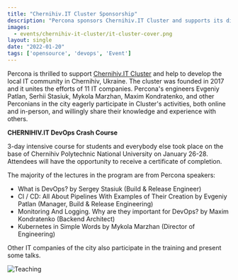 ```yaml
---
title: "Chernihiv.IT Cluster Sponsorship"
description: "Percona sponsors Chernihiv.IT Cluster and supports its different activities in the city. The members of the cluster are companies of the city that work in different directions: creation of e-commerce solutions, automation of business processes, creation of websites, development of products and solutions for business."
images:
  - events/chernihiv-it-cluster/it-cluster-cover.png
layout: single
date: "2022-01-20"
tags: ['opensource', 'devops', 'Event']
---
```


Percona is thrilled to support [Chernihiv.IT Cluster](https://www.chernihiv.it/) and help to develop the local IT community in Chernihiv, Ukraine. The cluster was founded in 2017 and it unites the efforts of 11 IT companies. Percona's engineers Evgeniy Patlan, Serhii Stasiuk, Mykola Marzhan, Maxim Kondratenko, and other Perconians in the city eagerly participate in Cluster's activities, both online and in-person, and willingly share their knowledge and experience with others.

**CHERNIHIV.IT DevOps Crash Course**

3-day intensive course for students and everybody else took place on the base of Chernihiv Polytechnic National University on January 26-28. Attendees will have the opportunity to receive a certificate of completion.

The majority of the lectures in the program are from Percona speakers:

* What is DevOps? by Sergey Stasiuk (Build & Release Engineer)
* CI / CD: All About Pipelines With Examples of Their Creation by Evgeniy Patlan (Manager, Build & Release Engineering)
* Monitoring And Logging. Why are they important for DevOps? by Maxim Kondratenko (Backend Architect)
* Kubernetes in Simple Words by Mykola Marzhan (Director of Engineering)

Other IT companies of the city also participate in the training and present some talks.

![Teaching](/events/chernihiv-it-cluster/teaching.jpg)